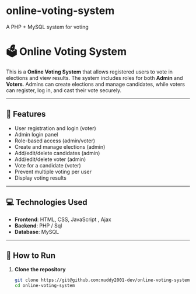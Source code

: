 # online-voting-system
A PHP + MySQL system for voting
# 🗳️ Online Voting System

This is a  **Online Voting System** that allows registered users to vote in elections and view results. The system includes roles for both **Admin** and **Voters**. Admins can create elections and manage candidates, while voters can register, log in, and cast their vote securely.

---

## 📌 Features

- User registration and login (voter)
- Admin login panel
- Role-based access (admin/voter)
- Create and manage elections (admin)
- Add/edit/delete candidates (admin)
- Add/edit/delete voter (admin)
- Vote for a candidate (voter)
- Prevent multiple voting per user
- Display voting results

---

## 💻 Technologies Used


- **Frontend**: HTML, CSS, JavaScript , Ajax
- **Backend**: PHP / Sql 
- **Database**: MySQL 

---

## 🚀 How to Run

1. **Clone the repository**

   ```bash
   git clone https://git@github.com:muddy2001-dev/online-voting-system.git
   cd online-voting-system
